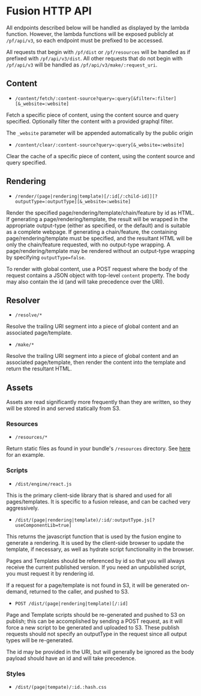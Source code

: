 # Fusion HTTP API

All endpoints described below will be handled as displayed by the lambda function. However, the lambda functions will be exposed publicly at `/pf/api/v3`, so each endpoint must be prefixed to be accessed.

All requests that begin with `/pf/dist` or `/pf/resources` will be handled as if prefixed with `/pf/api/v3/dist`. All other requests that do not begin with `/pf/api/v3` will be handled as `/pf/api/v3/make/:request_uri`.


## Content

-   `/content/fetch/:content-source?query=:query[&filter=:filter][&_website=:website]`

Fetch a specific piece of content, using the content source and query specified. Optionally filter the content with a provided graphql filter.

The `_website` parameter will be appended automatically by the public origin

-   `/content/clear/:content-source?query=:query[&_website=:website]`

Clear the cache of a specific piece of content, using the content source and query specified.


## Rendering

-   `/render/(page|rendering|template)[/:id[/:child-id]][?outputType=:outputType][&_website=:website]`

Render the specified page/rendering/template/chain/feature by id as HTML. If generating a page/rendering/template, the result will be wrapped in the appropriate output-type (either as specified, or the default) and is suitable as a complete webpage. If generating a chain/feature, the containing page/rendering/template must be specified, and the resultant HTML will be only the chain/feature requested, with no output-type wrapping. A page/rendering/template may be rendered without an output-type wrapping by specifying `outputType=false`.

To render with global content, use a POST request where the body of the request contains a JSON object with top-level `content` property. The body may also contain the id (and will take precedence over the URI).


## Resolver

-   `/resolve/*`

Resolve the trailing URI segment into a piece of global content and an associated page/template.

-   `/make/*`

Resolve the trailing URI segment into a piece of global content and an associated page/template, then render the content into the template and return the resultant HTML.


## Assets

Assets are read significantly more frequently than they are written, so they will be stored in and served statically from S3.

### Resources

-   `/resources/*`

Return static files as found in your bundle's `/resources` directory. See [here](../engine/bundle/resources) for an example.

### Scripts

-   `/dist/engine/react.js`

This is the primary client-side library that is shared and used for all pages/templates. It is specific to a fusion release, and can be cached very aggressively.

-   `/dist/(page|rendering|template)/:id/:outputType.js[?useComponentLib=true]`

This returns the javascript function that is used by the fusion engine to generate a rendering. It is used by the client-side browser to update the template, if necessary, as well as hydrate script functionality in the browser.

Pages and Templates should be referenced by id so that you will always receive the current published version. If you need an unpublished script, you must request it by rendering id.

If a request for a page/template is not found in S3, it will be generated on-demand, returned to the caller, and pushed to S3.

-   `POST /dist/(page|rendering|template)[/:id]`

Page and Template scripts should be re-generated and pushed to S3 on publish; this can be accomplished by sending a POST request, as it will force a new script to be generated and uploaded to S3. These publish requests should not specify an outputType in the request since all output types will be re-generated.

The id may be provided in the URI, but will generally be ignored as the body payload should have an id and will take precedence.

### Styles

-   `/dist/(page|tempate)/:id.:hash.css`
